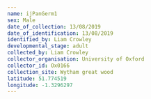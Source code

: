```yaml
---
name: ijPanGerm1
sex: Male
date_of_collection: 13/08/2019
date_of_identification: 13/08/2019
identified_by: Liam Crowley
developmental_stage: adult
collected_by: Liam Crowley
collector_organisation: University of Oxford
collector_id: Ox0166
collection_site: Wytham great wood
latitude: 51.774519
longitude: -1.3296297
---
```


